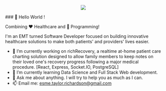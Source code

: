 <p align="center">
  <img src="https://wp.flatirons.com/wp-content/uploads/2024/05/12.png">
</p>
### 👋 Hello World !
  
Combining :heart: Healthcare and :black_heart: Programming!
  
I'm an EMT turned Software Developer focused on building innovative healthcare solutions to make both patients' and providers' lives easier.

- 🔭 I’m currently working on richRecovery, a realtime at-home patient care charting solution designed to allow family members to keep notes on their loved one's recovery progress following a major medical procedure. [React, Express, Socket.IO, PostgreSQL]
- 🌱 I’m currently learning Data Science and Full Stack Web development.
- 💬 Ask me about anything. I will try to help you as much as I can.
- 📫 Email me: esme.taylor.richardson@gmail.com
